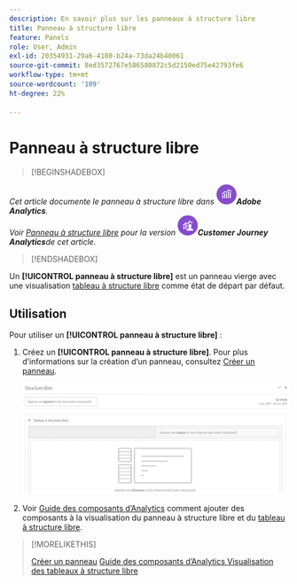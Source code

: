```yaml
---
description: En savoir plus sur les panneaux à structure libre
title: Panneau à structure libre
feature: Panels
role: User, Admin
exl-id: 20354931-29a6-4180-b24a-73da24b40061
source-git-commit: 8ed3572767e586580872c5d2150ed75e42793fe6
workflow-type: tm+mt
source-wordcount: '109'
ht-degree: 22%

---
```


# Panneau à structure libre

>[!BEGINSHADEBOX]

*Cet article documente le panneau à structure libre dans ![AdobeAnalytics](/help/assets/icons/AdobeAnalytics.svg)**Adobe Analytics**.<br/>Voir [Panneau à structure libre](https://experienceleague.adobe.com/en/docs/analytics/analyze/analysis-workspace/panels/freeform-panel) pour la version ![CustomerJourneyAnalytics](/help/assets/icons/CustomerJourneyAnalytics.svg)**Customer Journey Analytics**de cet article.*

>[!ENDSHADEBOX]


Un **[!UICONTROL panneau à structure libre]** est un panneau vierge avec une visualisation [tableau à structure libre](/help/analyze/analysis-workspace/visualizations/freeform-table/freeform-table.md) comme état de départ par défaut.

## Utilisation

Pour utiliser un **[!UICONTROL panneau à structure libre]** :

1. Créez un **[!UICONTROL panneau à structure libre]**. Pour plus d’informations sur la création d’un panneau, consultez [Créer un panneau](panels.md#create-a-panel).

   ![Panneau à structure libre par défaut affichant un panneau vierge avec un tableau à structure libre.](assets/freeform-panel.png)

1. Voir [Guide des composants d’Analytics](/help/components/home.md) comment ajouter des composants à la visualisation du panneau à structure libre et du [tableau à structure libre](/help/analyze/analysis-workspace/visualizations/freeform-table/freeform-table.md).


>[!MORELIKETHIS]
>
>[Créer un panneau](/help/analyze/analysis-workspace/c-panels/panels.md#create-a-panel)
>[Guide des composants d’Analytics ](/help/components/home.md)
>[Visualisation des tableaux à structure libre ](/help/analyze/analysis-workspace/visualizations/freeform-table/freeform-table.md)
>
